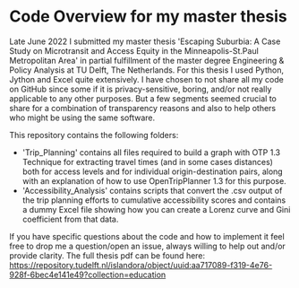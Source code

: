 # Code Overview for my master thesis

Late June 2022 I submitted my master thesis 'Escaping Suburbia: A Case Study on Microtransit and Access Equity in the Minneapolis-St.Paul Metropolitan Area' in partial fulfillment of the master degree Engineering & Policy Analysis at TU Delft, The Netherlands. For this thesis I used Python, Jython and Excel quite extensively. I have chosen to not share all my code on GitHub since some if it is privacy-sensitive, boring, and/or not really applicable to any other purposes. But a few segments seemed crucial to share for a combination of transparency reasons and also to help others who might be using the same software. 

This repository contains the following folders: 
* 'Trip_Planning' contains all files required to build a graph with OTP 1.3 Technique for extracting travel times (and in some cases distances) both for access levels and for individual origin-destination pairs, along with an explanation of how to use OpenTripPlanner 1.3 for this purpose. 
* 'Accessibility_Analysis' contains scripts that convert the .csv output of the trip planning efforts to cumulative accessibility scores and contains a dummy Excel file showing how you can create a Lorenz curve and Gini coefficient from that data. 

If you have specific questions about the code and how to implement it feel free to drop me a question/open an issue, always willing to help out and/or provide clarity. The full thesis pdf can be found here: https://repository.tudelft.nl/islandora/object/uuid:aa717089-f319-4e76-928f-6bec4e141e49?collection=education 
